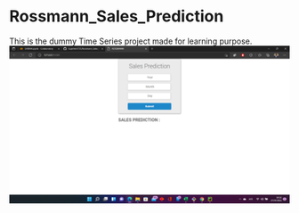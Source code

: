 # Rossmann_Sales_Prediction
This is the dummy Time Series project made for learning purpose.
![Alt text](https://github.com/GuptAmit725/Rossmann_Sales_Prediction/blob/main/Screenshot%20(17).png?raw=true "Title")
